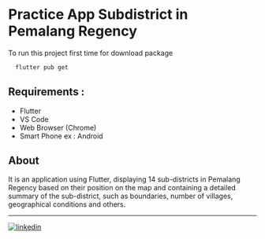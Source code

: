 
# Practice App Subdistrict in Pemalang Regency






To run this project first time for download package
```bash
  flutter pub get
```


## Requirements :

- Flutter
- VS Code
- Web Browser (Chrome)
- Smart Phone ex : Android


## About

It is an application using Flutter, displaying 14 sub-districts in Pemalang Regency based on their position on the map and containing a detailed summary of the sub-district, such as boundaries, number of villages, geographical conditions and others.


---
[![linkedin](https://img.shields.io/badge/linkedin-0A66C2?style=for-the-badge&logo=linkedin&logoColor=white)](https://www.linkedin.com/in/syukron-isrofi/)

